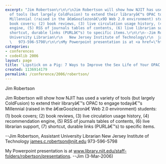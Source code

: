 ```yaml
---
excerpt: "Jim Robertson\r\n\r\nJim Robertson will show how NJIT has used a variety
  of tools (but largely ColdFusion) to extend their libraryâ€™s OPAC to engage todayâ€™s
  Millennial (raised in the â€œGoozlezonâ€\x9D Web 2.0 environment) students: (1)
  book covers; (2) book reviews, (3) live circulation usage history, (4) recommendation
  engine, (5) RSS of journals tables of contents, (6) live librarian support, (7)
  shortcut, durable links (PURLâ€™s) to specific items.\r\n\r\n--Jim Robertson, Assistant
  University Librarian\r\n   New Jersey Institute of Technology\r\n  james.c.robertson@njit.edu
  \   973-596-5798\r\n\r\nMy Powerpoint presentation is at <a href=\"http://www.library.njit.edu/staff-folders/robertson/presentations/\">www.library.njit.edu/staff-folders/robertson/presentations</a>."
categories:
- conferences
- code4lib 2006
layout: page
title: 'Lipstick on a Pig: 7 Ways to Improve the Sex Life of Your OPAC'
created: 1136914179
permalink: /conference/2006/robertson/
---
```

Jim Robertson

Jim Robertson will show how NJIT has used a variety of tools (but largely ColdFusion) to extend their libraryâ€™s OPAC to engage todayâ€™s Millennial (raised in the â€œGoozlezonâ€ Web 2.0 environment) students: (1) book covers; (2) book reviews, (3) live circulation usage history, (4) recommendation engine, (5) RSS of journals tables of contents, (6) live librarian support, (7) shortcut, durable links (PURLâ€™s) to specific items.

--Jim Robertson, Assistant University Librarian
   New Jersey Institute of Technology
  james.c.robertson@njit.edu    973-596-5798

My Powerpoint presentation is at <a href="http://www.library.njit.edu/staff-folders/robertson/presentations/">www.library.njit.edu/staff-folders/robertson/presentations</a>.  --Jim (3-Mar-2006)
